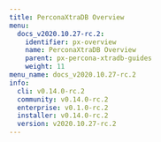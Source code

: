 ```yaml
---
title: PerconaXtraDB Overview
menu:
  docs_v2020.10.27-rc.2:
    identifier: px-overview
    name: PerconaXtraDB Overview
    parent: px-percona-xtradb-guides
    weight: 11
menu_name: docs_v2020.10.27-rc.2
info:
  cli: v0.14.0-rc.2
  community: v0.14.0-rc.2
  enterprise: v0.1.0-rc.2
  installer: v0.14.0-rc.2
  version: v2020.10.27-rc.2
---
```


